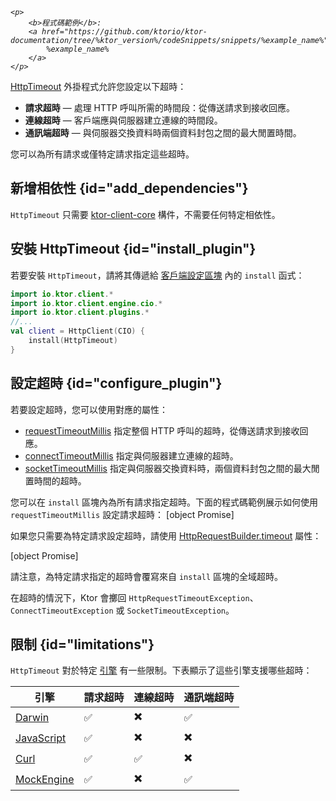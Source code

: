 [//]: # (title: 超時)

<primary-label ref="client-plugin"/>

<tldr>
<var name="example_name" value="client-timeout"/>

    <p>
        <b>程式碼範例</b>:
        <a href="https://github.com/ktorio/ktor-documentation/tree/%ktor_version%/codeSnippets/snippets/%example_name%">
            %example_name%
        </a>
    </p>
    
</tldr>

[HttpTimeout](https://api.ktor.io/ktor-client/ktor-client-core/io.ktor.client.plugins/-http-timeout) 外掛程式允許您設定以下超時：
* __請求超時__ — 處理 HTTP 呼叫所需的時間段：從傳送請求到接收回應。
* __連線超時__ — 客戶端應與伺服器建立連線的時間段。
* __通訊端超時__ — 與伺服器交換資料時兩個資料封包之間的最大閒置時間。

您可以為所有請求或僅特定請求指定這些超時。

## 新增相依性 {id="add_dependencies"}
`HttpTimeout` 只需要 [ktor-client-core](client-dependencies.md) 構件，不需要任何特定相依性。

## 安裝 HttpTimeout {id="install_plugin"}

若要安裝 `HttpTimeout`，請將其傳遞給 [客戶端設定區塊](client-create-and-configure.md#configure-client) 內的 `install` 函式：
```kotlin
import io.ktor.client.*
import io.ktor.client.engine.cio.*
import io.ktor.client.plugins.*
//...
val client = HttpClient(CIO) {
    install(HttpTimeout)
}
```

## 設定超時 {id="configure_plugin"}

若要設定超時，您可以使用對應的屬性：

* [requestTimeoutMillis](https://api.ktor.io/ktor-client/ktor-client-core/io.ktor.client.plugins/-http-timeout-config/request-timeout-millis.html)
  指定整個 HTTP 呼叫的超時，從傳送請求到接收回應。
* [connectTimeoutMillis](https://api.ktor.io/ktor-client/ktor-client-core/io.ktor.client.plugins/-http-timeout-config/connect-timeout-millis.html)
  指定與伺服器建立連線的超時。
* [socketTimeoutMillis](https://api.ktor.io/ktor-client/ktor-client-core/io.ktor.client.plugins/-http-timeout-config/socket-timeout-millis.html)
  指定與伺服器交換資料時，兩個資料封包之間的最大閒置時間的超時。

您可以在 `install` 區塊內為所有請求指定超時。下面的程式碼範例展示如何使用 `requestTimeoutMillis` 設定請求超時：
[object Promise]

如果您只需要為特定請求設定超時，請使用 [HttpRequestBuilder.timeout](https://api.ktor.io/ktor-client/ktor-client-core/io.ktor.client.plugins/timeout.html) 屬性：

[object Promise]

請注意，為特定請求指定的超時會覆寫來自 `install` 區塊的全域超時。

在超時的情況下，Ktor 會擲回 `HttpRequestTimeoutException`、`ConnectTimeoutException` 或 `SocketTimeoutException`。

## 限制 {id="limitations"}

`HttpTimeout` 對於特定 [引擎](client-engines.md) 有一些限制。下表顯示了這些引擎支援哪些超時：

| 引擎                             | 請求超時        | 連線超時        | 通訊端超時     |
|------------------------------------|-----------------|-----------------|----------------|
| [Darwin](client-engines.md#darwin) | ✅️              | ✖️              | ✅️             |
| [JavaScript](client-engines.md#js) | ✅               | ✖️              | ✖️             |
| [Curl](client-engines.md#curl)     | ✅               | ✅️              | ✖️             |
| [MockEngine](client-testing.md)    | ✅               | ✖️              | ✅              |
